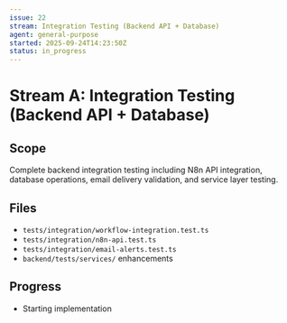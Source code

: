 ```yaml
---
issue: 22
stream: Integration Testing (Backend API + Database)
agent: general-purpose
started: 2025-09-24T14:23:50Z
status: in_progress
---
```


# Stream A: Integration Testing (Backend API + Database)

## Scope
Complete backend integration testing including N8n API integration, database operations, email delivery validation, and service layer testing.

## Files
- `tests/integration/workflow-integration.test.ts`
- `tests/integration/n8n-api.test.ts`
- `tests/integration/email-alerts.test.ts`
- `backend/tests/services/` enhancements

## Progress
- Starting implementation
